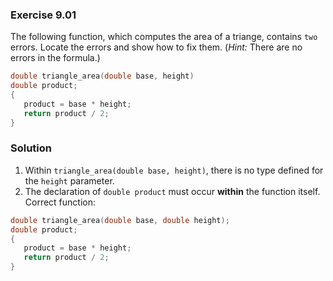 ### Exercise 9.01
The following function, which computes the area of a triange, contains `two` errors. Locate the errors and show how to fix them. (*Hint:* There are no errors in the formula.)
```c
double triangle_area(double base, height)
double product;
{
   product = base * height;
   return product / 2;
}
```
### Solution
1. Within `triangle_area(double base, height)`, there is no type defined for the `height` parameter.
2. The declaration of `double product` must occur **within** the function itself.
Correct function:
```c
double triangle_area(double base, double height);
double product;
{
   product = base * height;
   return product / 2;
}
```
